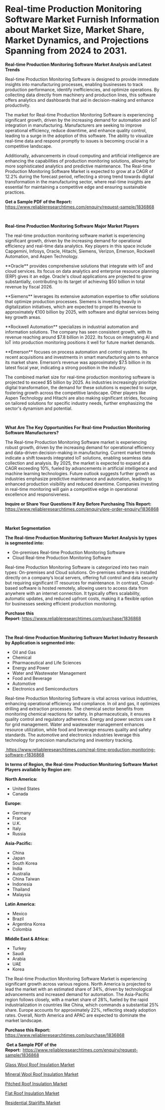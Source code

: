 <p><h1>Real-time Production Monitoring Software Market Furnish Information about Market Size, Market Share, Market Dynamics, and Projections Spanning from 2024 to 2031.</h1></p><p><strong>Real-time Production Monitoring Software Market Analysis and Latest Trends</strong></p>
<p><p>Real-time Production Monitoring Software is designed to provide immediate insights into manufacturing processes, enabling businesses to track production performance, identify inefficiencies, and optimize operations. By collecting data directly from machinery and production lines, this software offers analytics and dashboards that aid in decision-making and enhance productivity.</p><p>The market for Real-time Production Monitoring Software is experiencing significant growth, driven by the increasing demand for automation and IoT integration in manufacturing. Manufacturers are seeking to improve operational efficiency, reduce downtime, and enhance quality control, leading to a surge in the adoption of this software. The ability to visualize real-time data and respond promptly to issues is becoming crucial in a competitive landscape.</p><p>Additionally, advancements in cloud computing and artificial intelligence are enhancing the capabilities of production monitoring solutions, allowing for more sophisticated analytics and predictive maintenance. The Real-time Production Monitoring Software Market is expected to grow at a CAGR of 12.2% during the forecast period, reflecting a strong trend towards digital transformation in the manufacturing sector, where real-time insights are essential for maintaining a competitive edge and ensuring sustainable practices.</p></p>
<p><strong>Get a Sample PDF of the Report:&nbsp;</strong> <a href="https://www.reliableresearchtimes.com/enquiry/request-sample/1836868?utm_campaign=1626&utm_medium=2&utm_source=Github&utm_content=ia&utm_term=16102024&utm_id=real-time-production-monitoring-software">https://www.reliableresearchtimes.com/enquiry/request-sample/1836868</a></p>
<p>&nbsp;</p>
<p><strong>Real-time Production Monitoring Software Major Market Players</strong></p>
<p><p>The real-time production monitoring software market is experiencing significant growth, driven by the increasing demand for operational efficiency and real-time data analytics. Key players in this space include Capgemini, Infosys, Oracle, Hitachi, Siemens, Verizon, Emerson, Rockwell Automation, and Aspen Technology.</p><p>**Oracle** provides comprehensive solutions that integrate with IoT and cloud services. Its focus on data analytics and enterprise resource planning (ERP) gives it an edge. Oracle's cloud applications are projected to grow substantially, contributing to its target of achieving $50 billion in total revenue by fiscal 2026.</p><p>**Siemens** leverages its extensive automation expertise to offer solutions that optimize production processes. Siemens is investing heavily in digitalization initiatives, which are expected to propel its revenue to approximately €100 billion by 2025, with software and digital services being key growth areas.</p><p>**Rockwell Automation** specializes in industrial automation and information solutions. The company has seen consistent growth, with its revenue reaching around $7.8 billion in 2022. Its focus on integrating AI and IoT into production monitoring positions it well for future market demands.</p><p>**Emerson** focuses on process automation and control systems. Its recent acquisitions and investments in smart manufacturing aim to enhance its market share. Emerson’s revenue was approximately $7.5 billion in its latest fiscal year, indicating a strong position in the industry.</p><p>The combined market size for real-time production monitoring software is projected to exceed $5 billion by 2025. As industries increasingly prioritize digital transformation, the demand for these solutions is expected to surge, fostering growth across the competitive landscape. Other players like Aspen Technology and Hitachi are also making significant strides, focusing on tailored solutions for specific industry needs, further emphasizing the sector's dynamism and potential.</p></p>
<p>&nbsp;</p>
<p><strong>What Are The Key Opportunities For Real-time Production Monitoring Software Manufacturers?</strong></p>
<p><p>The Real-time Production Monitoring Software market is experiencing robust growth, driven by the increasing demand for operational efficiency and data-driven decision-making in manufacturing. Current market trends indicate a shift towards integrated IoT solutions, enabling seamless data collection and analysis. By 2025, the market is expected to expand at a CAGR exceeding 10%, fueled by advancements in artificial intelligence and machine learning technologies. Future outlook suggests further growth as industries emphasize predictive maintenance and automation, leading to enhanced production visibility and reduced downtime. Companies investing in real-time monitoring will gain a competitive edge in operational excellence and responsiveness.</p></p>
<p><strong>Inquire or Share Your Questions If Any Before Purchasing This Report:</strong> <a href="https://www.reliableresearchtimes.com/enquiry/pre-order-enquiry/1836868?utm_campaign=1626&utm_medium=2&utm_source=Github&utm_content=ia&utm_term=16102024&utm_id=real-time-production-monitoring-software">https://www.reliableresearchtimes.com/enquiry/pre-order-enquiry/1836868</a></p>
<p>&nbsp;</p>
<p><strong>Market Segmentation</strong></p>
<p><strong>The Real-time Production Monitoring Software Market Analysis by types is segmented into:</strong></p>
<p><ul><li>On-premises Real-time Production Monitoring Software</li><li>Cloud Real-time Production Monitoring Software</li></ul></p>
<p><p>Real-time Production Monitoring Software is categorized into two main types: On-premises and Cloud solutions. On-premises software is installed directly on a company’s local servers, offering full control and data security but requiring significant IT resources for maintenance. In contrast, Cloud-based software is hosted remotely, allowing users to access data from anywhere with an internet connection. It typically offers scalability, automatic updates, and reduced upfront costs, making it a flexible option for businesses seeking efficient production monitoring.</p></p>
<p><strong>Purchase this Report:&nbsp;</strong><a href="https://www.reliableresearchtimes.com/purchase/1836868?utm_campaign=1626&utm_medium=2&utm_source=Github&utm_content=ia&utm_term=16102024&utm_id=real-time-production-monitoring-software">https://www.reliableresearchtimes.com/purchase/1836868</a></p>
<p>&nbsp;</p>
<p><strong>The Real-time Production Monitoring Software Market Industry Research by Application is segmented into:</strong></p>
<p><ul><li>Oil and Gas</li><li>Chemical</li><li>Pharmaceutical and Life Sciences</li><li>Energy and Power</li><li>Water and Wastewater Management</li><li>Food and Beverage</li><li>Automotive</li><li>Electronics and Semiconductors</li></ul></p>
<p><p>Real-time Production Monitoring Software is vital across various industries, enhancing operational efficiency and compliance. In oil and gas, it optimizes drilling and extraction processes. The chemical sector benefits from monitoring chemical reactions for safety. In pharmaceuticals, it ensures quality control and regulatory adherence. Energy and power sectors use it for grid management. Water and wastewater management enhances resource utilization, while food and beverage ensures quality and safety standards. The automotive and electronics industries leverage this technology for precision manufacturing and inventory tracking.</p></p>
<p><a href="https://www.reliableresearchtimes.com/real-time-production-monitoring-software-r1836868?utm_campaign=1626&utm_medium=2&utm_source=Github&utm_content=ia&utm_term=16102024&utm_id=real-time-production-monitoring-software">&nbsp;https://www.reliableresearchtimes.com/real-time-production-monitoring-software-r1836868</a></p>
<p><strong>In terms of Region, the Real-time Production Monitoring Software Market Players available by Region are:</strong></p>
<p>
    <p> <strong> North America: </strong>
        <ul>
            <li>United States</li>
            <li>Canada</li>
        </ul>
        </p> 
    <p> <strong> Europe: </strong>
        <ul>
            <li>Germany</li>
            <li>France</li>
            <li>U.K.</li>
            <li>Italy</li>
            <li>Russia</li>
        </ul>
        </p> 
    <p> <strong> Asia-Pacific: </strong>
        <ul>
            <li>China</li>
            <li>Japan</li>
            <li>South Korea</li>
            <li>India</li>
            <li>Australia</li>
            <li>China Taiwan</li>
            <li>Indonesia</li>
            <li>Thailand</li>
            <li>Malaysia</li>
        </ul>
        </p> 
    <p> <strong> Latin America: </strong>
        <ul>
            <li>Mexico</li>
            <li>Brazil</li>
            <li>Argentina Korea</li>
            <li>Colombia</li>
        </ul>
        </p> 
    <p> <strong> Middle East & Africa: </strong>
        <ul>
            <li>Turkey</li>
            <li>Saudi</li>
            <li>Arabia</li>
            <li>UAE</li>
            <li>Korea</li>
        </ul>
    </p>
    </p>
<p><p>The Real-time Production Monitoring Software Market is experiencing significant growth across various regions. North America is projected to lead the market with an estimated share of 34%, driven by technological advancements and increased demand for automation. The Asia-Pacific region follows closely, with a market share of 28%, fueled by the rapid industrialization in countries like China, which commands a substantial 25% share. Europe accounts for approximately 22%, reflecting steady adoption rates. Overall, North America and APAC are expected to dominate the market landscape.</p></p>
<p><strong>Purchase this Report: </strong><a href="https://www.reliableresearchtimes.com/purchase/1836868?utm_campaign=1626&utm_medium=2&utm_source=Github&utm_content=ia&utm_term=16102024&utm_id=real-time-production-monitoring-software">https://www.reliableresearchtimes.com/purchase/1836868</a></p>
<p>&nbsp;<strong>Get a Sample PDF of the Report:&nbsp;&nbsp;</strong><a href="https://www.reliableresearchtimes.com/enquiry/request-sample/1836868?utm_campaign=1626&utm_medium=2&utm_source=Github&utm_content=ia&utm_term=16102024&utm_id=real-time-production-monitoring-software">https://www.reliableresearchtimes.com/enquiry/request-sample/1836868</a></p>
<p><strong></strong></p>
<p><p><a href="https://www.linkedin.com/pulse/strategic-roadmap-success-global-glass-wool-roof-insulation-epcjc?utm_campaign=1626&utm_medium=2&utm_source=Github&utm_content=ia&utm_term=16102024&utm_id=real-time-production-monitoring-software">Glass Wool Roof Insulation Market</a></p><p><a href="https://www.linkedin.com/pulse/insights-mineral-wool-roof-insulation-industry-market-mp8xc?utm_campaign=1626&utm_medium=2&utm_source=Github&utm_content=ia&utm_term=16102024&utm_id=real-time-production-monitoring-software">Mineral Wool Roof Insulation Market</a></p><p><a href="https://www.linkedin.com/pulse/pitched-roof-insulation-market-indicators-size-regional-0dmqc?utm_campaign=1626&utm_medium=2&utm_source=Github&utm_content=ia&utm_term=16102024&utm_id=real-time-production-monitoring-software">Pitched Roof Insulation Market</a></p><p><a href="https://www.linkedin.com/pulse/global-flat-roof-insulation-market-focus-application-bqbrc?utm_campaign=1626&utm_medium=2&utm_source=Github&utm_content=ia&utm_term=16102024&utm_id=real-time-production-monitoring-software">Flat Roof Insulation Market</a></p><p><a href="https://issuu.com/reportprime-2/docs/residential-stairlifts-market-size-_9a96c817ccc5c0?utm_campaign=1626&utm_medium=2&utm_source=Github&utm_content=ia&utm_term=16102024&utm_id=real-time-production-monitoring-software">Residential Stairlifts Market</a></p></p>